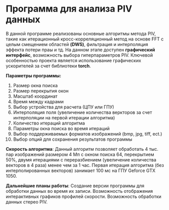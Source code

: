 # Программа для анализа PIV данных
В данной программе реализованы основные алгоритмы метода PIV, такие как итерационный кросс-корреляционный метод на основе FFT с целым смещением областей __(DWS)__, фильтрация и интерполяция эффекта потери праы и тд. На данном этапе доступен __графический интерфейс__, возможность выбора гиперпараметров PIV. Ключевой особенностью проекта является использование графических ускорителей за счет библиотеки __torch__.

__Параметры программы:__
1. Размер окна поиска 
2. Размер перекрытия окон
3. Масштаб координат
4. Время между кадрами
5. Выбор устройства для расчета (ЦПУ или ГПУ)
6. Интерполяция поля (увеличение количества веркторов за счет интерполяции на первой итерации алгоритма)
7. Количество итераций алгоритма
8. Параметры окна поиска во время итераций
9. Выбор поддерживаемых форматов изображений (bmp, jpg, tiff, ect.)
10. Выбор опций для сохранения результатов программы

__Скорость алгоритма__:
Данный алгоритм позволяет обработать 4 тыс. пар изображений размером 4 Мп с окном поиска 64, перекрытием 50%, двумя итерациями с переразбиением (увеличение количества векторов в 4 раза) менее чем за 1 час. Первая итерация алгоритма (без интерполированных векторов) занимает 100 мс на ГПУ Geforce GTX 1050.

__Дальнейшие планы работы__:
Создание версии программы для обработки данных во время их записи. Возможность отображения интерактивных графиков профилей скорости. Возможность обработки данных стерео PIV.
